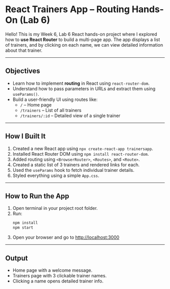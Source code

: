 #  React Trainers App – Routing Hands-On (Lab 6)

Hello! This is my Week 6, Lab 6 React hands-on project where I explored how to **use React Router** to build a multi-page app. The app displays a list of trainers, and by clicking on each name, we can view detailed information about that trainer.

---

##  Objectives

- Learn how to implement **routing** in React using `react-router-dom`.
- Understand how to pass parameters in URLs and extract them using `useParams()`.
- Build a user-friendly UI using routes like:
  - `/` – Home page
  - `/trainers` – List of all trainers
  - `/trainers/:id` – Detailed view of a single trainer

---



##  How I Built It

1. Created a new React app using `npx create-react-app trainersapp`.
2. Installed React Router DOM using `npm install react-router-dom`.
3. Added routing using `<BrowserRouter>`, `<Routes>`, and `<Route>`.
4. Created a static list of 3 trainers and rendered links for each.
5. Used the `useParams` hook to fetch individual trainer details.
6. Styled everything using a simple `App.css`.

---

##  How to Run the App

1. Open terminal in your project root folder.
2. Run:
   ```bash
   npm install
   npm start
   ```
3. Open your browser and go to [http://localhost:3000](http://localhost:3000)

---

##  Output

- Home page with a welcome message.
- Trainers page with 3 clickable trainer names.
- Clicking a name opens detailed trainer info.




